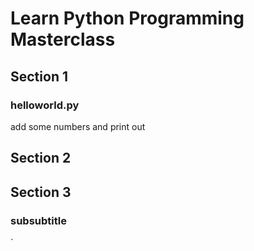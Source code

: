 # Learn Python Programming Masterclass

## Section 1

### helloworld.py

add some numbers and print out


## Section 2

## Section 3

### subsubtitle

`